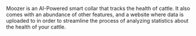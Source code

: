 Moozer is an AI-Powered smart collar that tracks the health of cattle. It also comes with an abundance of other features, and a website where data is uploaded to in order to streamline the process of analyzing statistics about the health of your cattle.
